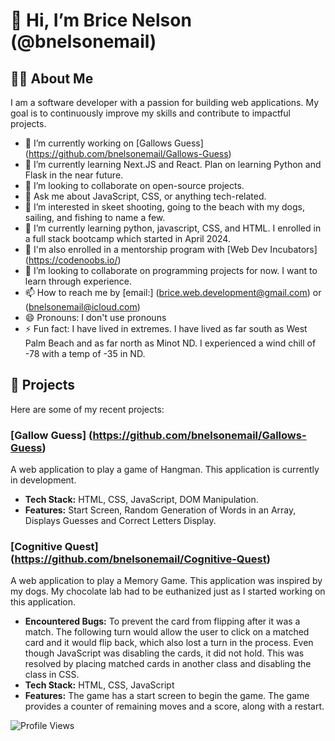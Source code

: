 # 👋 Hi, I’m Brice Nelson (@bnelsonemail)

## 👩‍💻 About Me 
I am a software developer with a passion for building web applications. My goal is to continuously improve my skills and contribute to impactful projects.
- 🔭 I’m currently working on [Gallows Guess] (https://github.com/bnelsonemail/Gallows-Guess)
- 🌱 I’m currently learning Next.JS and React. Plan on learning Python and Flask in the near future.
- 👯 I’m looking to collaborate on open-source projects.
- 💬 Ask me about JavaScript, CSS, or anything tech-related.
- 👀 I’m interested in skeet shooting, going to the beach with my dogs, sailing, and fishing to name a few.
- 🌱 I’m currently learning python, javascript, CSS, and HTML.  I enrolled in a full stack bootcamp which started in April 2024.
- 🚀 I'm also enrolled in a mentorship program with [Web Dev Incubators] (https://codenoobs.io/)
- 💞️ I’m looking to collaborate on programming projects for now.  I want to learn through experience.
- 📫 How to reach me by [email:] (brice.web.development@gmail.com) or (bnelsonemail@icloud.com)
- 😄 Pronouns: I don't use pronouns
- ⚡ Fun fact: I have lived in extremes.  I have lived as far south as West Palm Beach and as far north as Minot ND.  I experienced a wind chill of -78 with a temp of -35 in ND.

## 🚀 Projects
Here are some of my recent projects:
### [Gallow Guess] (https://github.com/bnelsonemail/Gallows-Guess)
A web application to play a game of Hangman.
This application is currently in development.

- **Tech Stack:** HTML, CSS, JavaScript, DOM Manipulation.
- **Features:** Start Screen, Random Generation of Words in an Array, Displays Guesses and Correct Letters Display.

### [Cognitive Quest] (https://github.com/bnelsonemail/Cognitive-Quest)
A web application to play a Memory Game.
This application was inspired by my dogs.  My chocolate lab had to be euthanized just as I started working on this application.

- **Encountered Bugs:** To prevent the card from flipping after it was a match.  The following turn would allow the user to click on a matched card and it would flip back, which also lost a turn in the process.  Even though JavaScript was disabling the cards, it did not hold.  This was resolved by placing matched cards in another class and disabling the class in CSS.
- **Tech Stack:** HTML, CSS, JavaScript
- **Features:** The game has a start screen to begin the game.  The game provides a counter of remaining moves and a score, along with a restart.

![Profile Views](https://komarev.com/ghpvc/?username=bnelsonemail)


<!---
bnelsonemail/bnelsonemail is a ✨ special ✨ repository because its `README.md` (this file) appears on your GitHub profile.
You can click the Preview link to take a look at your changes.
--->
